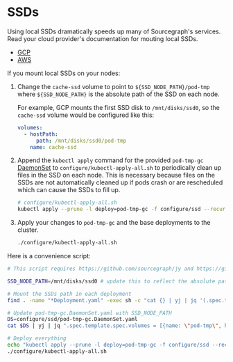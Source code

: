 # SSDs

Using local SSDs dramatically speeds up many of Sourcegraph's services. Read your cloud provider's documentation for mouting local SSDs.

- [GCP](https://cloud.google.com/compute/docs/disks/local-ssd)
- [AWS](https://docs.aws.amazon.com/AWSEC2/latest/UserGuide/ssd-instance-store.html)

If you mount local SSDs on your nodes:

1. Change the `cache-ssd` volume to point to `${SSD_NODE_PATH}/pod-tmp` where `${SSD_NODE_PATH}` is the absolute path of the SSD on each node.

   For example, GCP mounts the first SSD disk to `/mnt/disks/ssd0`, so the `cache-ssd` volume would be configured like this:

   ```yaml
   volumes:
     - hostPath:
         path: /mnt/disks/ssd0/pod-tmp
       name: cache-ssd
   ```

1. Append the `kubectl apply` command for the provided `pod-tmp-gc` [DaemonSet](https://kubernetes.io/docs/concepts/workloads/controllers/daemonset/) to `configure/kubectl-apply-all.sh` to periodically clean up files in the SSD on each node. This is necessary because files on the SSDs are not automatically cleaned up if pods crash or are rescheduled which can cause the SSDs to fill up.

   ```bash
   # configure/kubectl-apply-all.sh
   kubectl apply --prune -l deploy=pod-tmp-gc -f configure/ssd --recursive
   ```

1. Apply your changes to `pod-tmp-gc` and the base deployments to the cluster.

   ```bash
   ./configure/kubectl-apply-all.sh
   ```

Here is a convenience script:

```bash
# This script requires https://github.com/sourcegraph/jy and https://github.com/sourcegraph/yj

SSD_NODE_PATH=/mnt/disks/ssd0 # update this to reflect the absolute path where SSDs are mounted on each node

# Mount the SSDs path in each deployment
find . -name "*Deployment.yaml" -exec sh -c "cat {} | yj | jq '(.spec.template.spec.volumes | select(. != null) | .[] | select(.name == \"cache-ssd\")) |= (del(.emptyDir) + {hostPath: {path: \"$SSD_NODE_PATH/pod-tmp\"}})' | jy -o {}" \;

# Update pod-tmp-gc.DaemonSet.yaml with SSD_NODE_PATH
DS=configure/ssd/pod-tmp-gc.DaemonSet.yaml
cat $DS | yj | jq ".spec.template.spec.volumes = [{name: \"pod-tmp\", hostPath: {path: \"$SSD_NODE_PATH/pod-tmp\"}}]" | jy -o $DS

# Deploy everything
echo "kubectl apply --prune -l deploy=pod-tmp-gc -f configure/ssd --recursive" >> configure/kubectl-apply-all.sh
./configure/kubectl-apply-all.sh
```
